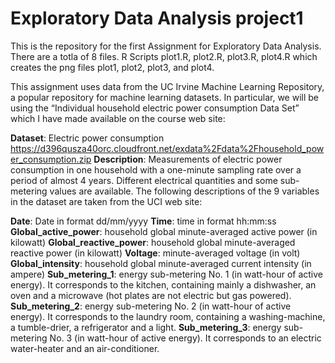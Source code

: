 # Exploratory Data Analysis project1

This is the repository for the first Assignment for Exploratory Data Analysis.
There are a totla of 8 files. R Scripts plot1.R, plot2.R, plot3.R, plot4.R which creates the png files plot1, plot2, plot3, and plot4.


This assignment uses data from the UC Irvine Machine Learning Repository, a popular repository for machine learning datasets. In particular, we will be using the “Individual household electric power consumption Data Set” which I have made available on the course web site:

**Dataset**: Electric power consumption https://d396qusza40orc.cloudfront.net/exdata%2Fdata%2Fhousehold_power_consumption.zip
**Description**: Measurements of electric power consumption in one household with a one-minute sampling rate over a period of almost 4 years. Different electrical quantities and some sub-metering values are available.
The following descriptions of the 9 variables in the dataset are taken from the UCI web site:

**Date**: Date in format dd/mm/yyyy
**Time**: time in format hh:mm:ss
**Global_active_power**: household global minute-averaged active power (in kilowatt)
**Global_reactive_power**: household global minute-averaged reactive power (in kilowatt)
**Voltage**: minute-averaged voltage (in volt)
**Global_intensity**: household global minute-averaged current intensity (in ampere)
**Sub_metering_1**: energy sub-metering No. 1 (in watt-hour of active energy). It corresponds to the kitchen, containing mainly a dishwasher, an oven and a microwave (hot plates are not electric but gas powered).
**Sub_metering_2**: energy sub-metering No. 2 (in watt-hour of active energy). It corresponds to the laundry room, containing a washing-machine, a tumble-drier, a refrigerator and a light.
**Sub_metering_3**: energy sub-metering No. 3 (in watt-hour of active energy). It corresponds to an electric water-heater and an air-conditioner.
